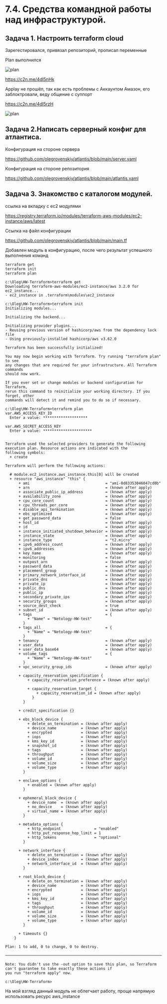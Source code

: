 # 7.4. Средства командной работы над инфраструктурой.

##  Задача 1. Настроить terraform cloud

Зарегестировался, привязал репозиторий, прописал переменные

Plan выполнился

![plan](https://github.com/olegrovenskiy/atlantis/blob/main/cloud-plan.png)

https://c2n.me/4dI5nHk

Applay не прошёл, так как есть проблемы с Аккаунтом Амазон, его заблоктровали, веду общение с суппорт

https://c2n.me/4dI5rzH

![plan](https://github.com/olegrovenskiy/atlantis/blob/main/cloud-applay.png)

##  Задача 2.Написать серверный конфиг для атлантиса.

Конфигурация на стороне сервера

https://github.com/olegrovenskiy/atlantis/blob/main/server.yaml

Конфигурация на стороне репозитория

https://github.com/olegrovenskiy/atlantis/blob/main/atlantis.yaml


##  Задача 3. Знакомство с каталогом модулей.


ссылка на вкладку с ес2 модулями

https://registry.terraform.io/modules/terraform-aws-modules/ec2-instance/aws/latest

Ссылка на файл конфигурации

https://github.com/olegrovenskiy/atlantis/blob/main/main.tf

Добавлен модуль в конфигурацию, после чего результат успешного выполнения команд

    terraform get
    terraform init
    terraform plan
    
    c:\Oleg\HW-Terraform>terraform get
    Downloading terraform-aws-modules/ec2-instance/aws 3.2.0 for ec2_instance...
    - ec2_instance in .terraform\modules\ec2_instance

    c:\Oleg\HW-Terraform>terraform init
    Initializing modules...

    Initializing the backend...

    Initializing provider plugins...
    - Reusing previous version of hashicorp/aws from the dependency lock file
    - Using previously-installed hashicorp/aws v3.62.0

    Terraform has been successfully initialized!

    You may now begin working with Terraform. Try running "terraform plan" to see
    any changes that are required for your infrastructure. All Terraform commands
    should now work.

    If you ever set or change modules or backend configuration for Terraform,
    rerun this command to reinitialize your working directory. If you forget, other
    commands will detect it and remind you to do so if necessary.

    c:\Oleg\HW-Terraform>terraform plan
    var.AWS_ACCESS_KEY_ID
      Enter a value: ********************

    var.AWS_SECRET_ACCESS_KEY
      Enter a value: **********************


    Terraform used the selected providers to generate the following execution plan. Resource actions are indicated with the
    following symbols:
      + create

    Terraform will perform the following actions:

      # module.ec2_instance.aws_instance.this[0] will be created
      + resource "aws_instance" "this" {
          + ami                                  = "ami-0d83353046047cd0b"
          + arn                                  = (known after apply)
          + associate_public_ip_address          = (known after apply)
          + availability_zone                    = (known after apply)
          + cpu_core_count                       = (known after apply)
          + cpu_threads_per_core                 = (known after apply)
          + disable_api_termination              = (known after apply)
          + ebs_optimized                        = (known after apply)
          + get_password_data                    = false
          + host_id                              = (known after apply)
          + id                                   = (known after apply)
          + instance_initiated_shutdown_behavior = (known after apply)
          + instance_state                       = (known after apply)
          + instance_type                        = "t2.micro"
          + ipv6_address_count                   = (known after apply)
          + ipv6_addresses                       = (known after apply)
          + key_name                             = (known after apply)
          + monitoring                           = false
          + outpost_arn                          = (known after apply)
          + password_data                        = (known after apply)
          + placement_group                      = (known after apply)
          + primary_network_interface_id         = (known after apply)
          + private_dns                          = (known after apply)
          + private_ip                           = (known after apply)
          + public_dns                           = (known after apply)
          + public_ip                            = (known after apply)
          + secondary_private_ips                = (known after apply)
          + security_groups                      = (known after apply)
          + source_dest_check                    = true
          + subnet_id                            = (known after apply)
          + tags                                 = {
              + "Name" = "Netology-HW-test"
            }
          + tags_all                             = {
              + "Name" = "Netology-HW-test"
            }
          + tenancy                              = (known after apply)
          + user_data                            = (known after apply)
          + user_data_base64                     = (known after apply)
          + volume_tags                          = {
              + "Name" = "Netology-HW-test"
            }
          + vpc_security_group_ids               = (known after apply)

          + capacity_reservation_specification {
              + capacity_reservation_preference = (known after apply)

              + capacity_reservation_target {
                  + capacity_reservation_id = (known after apply)
                }
            }

          + credit_specification {}

          + ebs_block_device {
              + delete_on_termination = (known after apply)
              + device_name           = (known after apply)
              + encrypted             = (known after apply)
              + iops                  = (known after apply)
              + kms_key_id            = (known after apply)
              + snapshot_id           = (known after apply)
              + tags                  = (known after apply)
              + throughput            = (known after apply)
              + volume_id             = (known after apply)
              + volume_size           = (known after apply)
              + volume_type           = (known after apply)
            }

          + enclave_options {
              + enabled = (known after apply)
            }

          + ephemeral_block_device {
              + device_name  = (known after apply)
              + no_device    = (known after apply)
              + virtual_name = (known after apply)
            }

          + metadata_options {
              + http_endpoint               = "enabled"
              + http_put_response_hop_limit = 1
              + http_tokens                 = "optional"
            }

          + network_interface {
              + delete_on_termination = (known after apply)
              + device_index          = (known after apply)
              + network_interface_id  = (known after apply)
            }

          + root_block_device {
              + delete_on_termination = (known after apply)
              + device_name           = (known after apply)
              + encrypted             = (known after apply)
              + iops                  = (known after apply)
              + kms_key_id            = (known after apply)
              + tags                  = (known after apply)
              + throughput            = (known after apply)
              + volume_id             = (known after apply)
              + volume_size           = (known after apply)
              + volume_type           = (known after apply)
            }

          + timeouts {}
        }

    Plan: 1 to add, 0 to change, 0 to destroy.

    ───────────────────────────────────────────────────────────────────────────────────────────────────────────────────────

    Note: You didn't use the -out option to save this plan, so Terraform can't guarantee to take exactly these actions if
    you run "terraform apply" now.

    c:\Oleg\HW-Terraform>

На мой взгляд данный модуль не облегчает работу, проще напрямую использовать ресурс aws_instance

